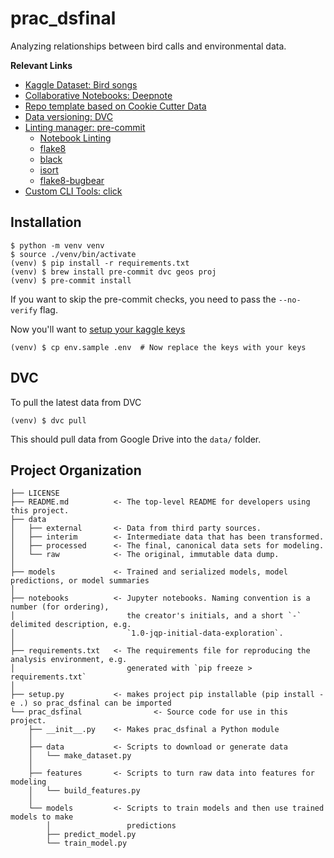 # prac_dsfinal


Analyzing relationships between bird calls and environmental data.

**Relevant Links**

* [Kaggle Dataset: Bird songs](https://www.kaggle.com/c/birdclef-2021)
* [Collaborative Notebooks: Deepnote](https://www.deepnote.com)
* [Repo template based on Cookie Cutter Data](https://github.com/drivendata/cookiecutter-data-science)
* [Data versioning: DVC](https://dvc.org/doc/start/data-and-model-versioning)
* [Linting manager: pre-commit](https://pre-commit.com/)
  * [Notebook Linting](https://github.com/nbQA-dev/nbQA)
  * [flake8](https://github.com/PyCQA/flake8)
  * [black](https://github.com/psf/black)
  * [isort](https://github.com/pycqa/isort)
  * [flake8-bugbear](https://github.com/PyCQA/flake8-bugbear)
* [Custom CLI Tools: click](https://github.com/pallets/click)

## Installation

```shell
$ python -m venv venv
$ source ./venv/bin/activate
(venv) $ pip install -r requirements.txt
(venv) $ brew install pre-commit dvc geos proj
(venv) $ pre-commit install
```

If you want to skip the pre-commit checks, you need to pass the
`--no-verify` flag.

Now you'll want to [setup your kaggle keys](https://github.com/Kaggle/kaggle-api#api-credentials)

```shell
(venv) $ cp env.sample .env  # Now replace the keys with your keys
```

## DVC

To pull the latest data from DVC

```shell
(venv) $ dvc pull
```

This should pull data from Google Drive into the `data/` folder.

## Project Organization

```
├── LICENSE
├── README.md          <- The top-level README for developers using this project.
├── data
│   ├── external       <- Data from third party sources.
│   ├── interim        <- Intermediate data that has been transformed.
│   ├── processed      <- The final, canonical data sets for modeling.
│   └── raw            <- The original, immutable data dump.
│
├── models             <- Trained and serialized models, model predictions, or model summaries
│
├── notebooks          <- Jupyter notebooks. Naming convention is a number (for ordering),
│                         the creator's initials, and a short `-` delimited description, e.g.
│                         `1.0-jqp-initial-data-exploration`.
│
├── requirements.txt   <- The requirements file for reproducing the analysis environment, e.g.
│                         generated with `pip freeze > requirements.txt`
│
├── setup.py           <- makes project pip installable (pip install -e .) so prac_dsfinal can be imported
└── prac_dsfinal                <- Source code for use in this project.
    ├── __init__.py    <- Makes prac_dsfinal a Python module
    │
    ├── data           <- Scripts to download or generate data
    │   └── make_dataset.py
    │
    ├── features       <- Scripts to turn raw data into features for modeling
    │   └── build_features.py
    │
    └── models         <- Scripts to train models and then use trained models to make
        │                 predictions
        ├── predict_model.py
        └── train_model.py

```
